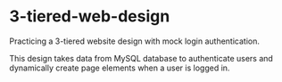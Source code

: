 # 3-tiered-web-design
Practicing a 3-tiered website design with mock login authentication.

This design takes data from MySQL database to authenticate users and dynamically create page elements when a user is logged in.
